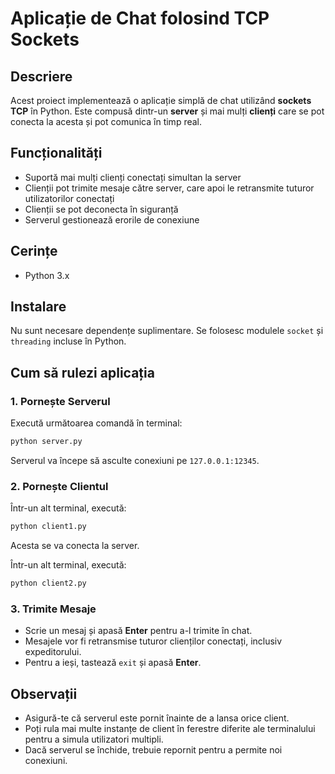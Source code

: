 # Aplicație de Chat folosind TCP Sockets

## Descriere
Acest proiect implementează o aplicație simplă de chat utilizând **sockets TCP** în Python. Este compusă dintr-un **server** și mai mulți **clienți** care se pot conecta la acesta și pot comunica în timp real.

## Funcționalități
- Suportă mai mulți clienți conectați simultan la server
- Clienții pot trimite mesaje către server, care apoi le retransmite tuturor utilizatorilor conectați
- Clienții se pot deconecta în siguranță
- Serverul gestionează erorile de conexiune

## Cerințe
- Python 3.x

## Instalare
Nu sunt necesare dependențe suplimentare. Se folosesc modulele `socket` și `threading` incluse în Python.

## Cum să rulezi aplicația

### 1. Pornește Serverul
Execută următoarea comandă în terminal:
```bash
python server.py
```
Serverul va începe să asculte conexiuni pe `127.0.0.1:12345`.

### 2. Pornește Clientul
Într-un alt terminal, execută:
```bash
python client1.py
```
Acesta se va conecta la server.

Într-un alt terminal, execută:
```bash
python client2.py
```

### 3. Trimite Mesaje
- Scrie un mesaj și apasă **Enter** pentru a-l trimite în chat.
- Mesajele vor fi retransmise tuturor clienților conectați, inclusiv expeditorului.
- Pentru a ieși, tastează `exit` și apasă **Enter**.

## Observații
- Asigură-te că serverul este pornit înainte de a lansa orice client.
- Poți rula mai multe instanțe de client în ferestre diferite ale terminalului pentru a simula utilizatori multipli.
- Dacă serverul se închide, trebuie repornit pentru a permite noi conexiuni.
